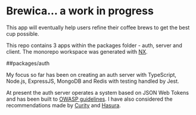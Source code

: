 # Brewica... a work in progress

This app will eventually help users refine their coffee brews to get the best cup possible.

This repo contains 3 apps within the packages folder - auth, server and client. The monorepo workspace was generated with [NX](https://nx.dev/).

##packages/auth

My focus so far has been on creating an auth server with TypeScript, Node.js, ExpressJS, MongoDB and Redis with testing handled by Jest.

At present the auth server operates a system based on JSON Web Tokens and has been built to [OWASP guidelines](https://cheatsheetseries.owasp.org/cheatsheets/JSON_Web_Token_for_Java_Cheat_Sheet.html). I have also considered the recommendations made by [Curity](https://curity.io/resources/learn/jwt-best-practices/) and [Hasura](https://hasura.io/blog/best-practices-of-using-jwt-with-graphql/).
